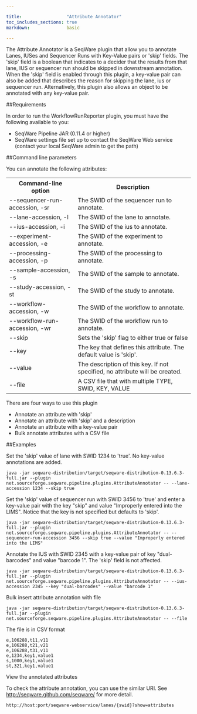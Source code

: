 ```yaml
---

title:                 "Attribute Annotator"
toc_includes_sections: true
markdown:              basic

---
```


The Attribute Annotator is a SeqWare plugin that allow you to annotate Lanes, IUSes and Sequencer Runs with Key-Value pairs or 'skip' fields. The 'skip' field is a boolean that indicates to a decider that the results from that lane, IUS or sequencer run should be skipped in downstream annotation. When the 'skip' field is enabled through this plugin, a key-value pair can also be added that describes the reason for skipping the lane, ius or sequencer run. Alternatively, this plugin also allows an object to be annotated with any key-value pair.

##Requirements

In order to run the WorkflowRunReporter plugin, you must have the following available to you:

* SeqWare Pipeline JAR (0.11.4 or higher)
* SeqWare settings file set up to contact the SeqWare Web service (contact your local SeqWare admin to get the path)

##Command line parameters

You can annotate the following attributes:
<table><tr><th>
Command-line option</th>	<th>Description</th></tr>
<tr><td>
--sequencer-run-accession, -sr</td>	<td>The SWID of the sequencer run to annotate.</td></tr><tr><td>
--lane-accession, -l</td><td>The SWID of the lane to annotate.</td></tr><tr><td>
--ius-accession, -i	</td>	<td>The SWID of the ius to annotate.</td></tr><tr><td>
--experiment-accession, -e</td>	<td>	The SWID of the experiment to annotate.</td></tr><tr><td>
--processing-accession, -p	</td>	<td>	The SWID of the processing to annotate.</td></tr><tr><td>
--sample-accession, -s	</td>	<td>The SWID of the sample to annotate.</td></tr><tr><td>
--study-accession, -st	</td>	<td>The SWID of the study to annotate.</td></tr><tr><td>
--workflow-accession, -w	</td>	<td>The SWID of the workflow to annotate.</td></tr><tr><td>
--workflow-run-accession, -wr	</td>	<td>The SWID of the workflow run to annotate.</td></tr><tr><td>
--skip	</td>	<td>Sets the 'skip' flag to either true or false</td></tr><tr><td>
--key	</td>	<td>The key that defines this attribute. The default value is 'skip'.</td></tr><tr><td>
--value	</td>	<td>The description of this key. If not specified, no attribute will be created.</td></tr><tr><td>
--file	</td>	<td>A CSV file that with multiple TYPE, SWID, KEY, VALUE</td></tr>
</table>

There are four ways to use this plugin

* Annotate an attribute with 'skip'
* Annotate an attribute with 'skip' and a description
* Annotate an attribute with a key-value pair
* Bulk annotate attributes with a CSV file

##Examples

Set the 'skip' value of lane with SWID 1234 to 'true'. No key-value annotations are added.

	java -jar seqware-distribution/target/seqware-distribution-0.13.6.3-full.jar --plugin net.sourceforge.seqware.pipeline.plugins.AttributeAnnotator -- --lane-accession 1234 --skip true

Set the 'skip' value of sequencer run with SWID 3456 to 'true' and enter a key-value pair with the key "skip" and value "Improperly entered into the LIMS". Notice that the key is not specified but defaults to 'skip'.

	java -jar seqware-distribution/target/seqware-distribution-0.13.6.3-full.jar --plugin net.sourceforge.seqware.pipeline.plugins.AttributeAnnotator -- --sequencer-run-accession 3456 --skip true --value "Improperly entered into the LIMS"

Annotate the IUS with SWID 2345 with a key-value pair of key "dual-barcodes" and value "barcode 1". The 'skip' field is not affected.

	java -jar seqware-distribution/target/seqware-distribution-0.13.6.3-full.jar --plugin net.sourceforge.seqware.pipeline.plugins.AttributeAnnotator -- --ius-accession 2345 --key "dual-barcodes" --value "barcode 1"

Bulk insert attribute annotation with file

	java -jar seqware-distribution/target/seqware-distribution-0.13.6.3-full.jar --plugin net.sourceforge.seqware.pipeline.plugins.AttributeAnnotator -- --file

The file is in CSV format

	e,106288,t11,v11
	e,106288,t21,v21
	e,106288,t31,v11
	e,1234,key1,value1
	s,1000,key1,value1
	st,321,key1,value1

View the annotated attributes

To check the attribute annotation, you can use the similar URI. See <a href="http://seqware.github.com/seqware/">http://seqware.github.com/seqware/</a> for more detail.

	http://host:port/seqware-webservice/lanes/{swid}?show=attributes

